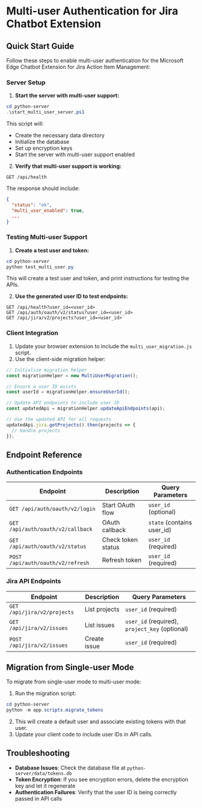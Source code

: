# Multi-user Authentication for Jira Chatbot Extension

## Quick Start Guide

Follow these steps to enable multi-user authentication for the Microsoft Edge Chatbot Extension for Jira Action Item Management:

### Server Setup

1. **Start the server with multi-user support:**

```powershell
cd python-server
.\start_multi_user_server.ps1
```

This script will:
- Create the necessary data directory
- Initialize the database
- Set up encryption keys
- Start the server with multi-user support enabled

2. **Verify that multi-user support is working:**

```
GET /api/health
```

The response should include:
```json
{
  "status": "ok",
  "multi_user_enabled": true,
  ...
}
```

### Testing Multi-user Support

1. **Create a test user and token:**

```powershell
cd python-server
python test_multi_user.py
```

This will create a test user and token, and print instructions for testing the APIs.

2. **Use the generated user ID to test endpoints:**

```
GET /api/health?user_id=<user_id>
GET /api/auth/oauth/v2/status?user_id=<user_id>
GET /api/jira/v2/projects?user_id=<user_id>
```

### Client Integration

1. Update your browser extension to include the `multi_user_migration.js` script.
2. Use the client-side migration helper:

```javascript
// Initialize migration helper
const migrationHelper = new MultiUserMigration();

// Ensure a user ID exists
const userId = migrationHelper.ensureUserId();

// Update API endpoints to include user ID
const updatedApi = migrationHelper.updateApiEndpoints(api);

// Use the updated API for all requests
updatedApi.jira.getProjects().then(projects => {
  // Handle projects
});
```

## Endpoint Reference

### Authentication Endpoints

| Endpoint | Description | Query Parameters |
|----------|-------------|-----------------|
| `GET /api/auth/oauth/v2/login` | Start OAuth flow | `user_id` (optional) |
| `GET /api/auth/oauth/v2/callback` | OAuth callback | `state` (contains user_id) |
| `GET /api/auth/oauth/v2/status` | Check token status | `user_id` (required) |
| `POST /api/auth/oauth/v2/refresh` | Refresh token | `user_id` (required) |

### Jira API Endpoints

| Endpoint | Description | Query Parameters |
|----------|-------------|-----------------|
| `GET /api/jira/v2/projects` | List projects | `user_id` (required) |
| `GET /api/jira/v2/issues` | List issues | `user_id` (required), `project_key` (optional) |
| `POST /api/jira/v2/issues` | Create issue | `user_id` (required) |

## Migration from Single-user Mode

To migrate from single-user mode to multi-user mode:

1. Run the migration script:

```powershell
cd python-server
python -m app.scripts.migrate_tokens
```

2. This will create a default user and associate existing tokens with that user.
3. Update your client code to include user IDs in API calls.

## Troubleshooting

- **Database Issues**: Check the database file at `python-server/data/tokens.db`
- **Token Encryption**: If you see encryption errors, delete the encryption key and let it regenerate
- **Authentication Failures**: Verify that the user ID is being correctly passed in API calls
